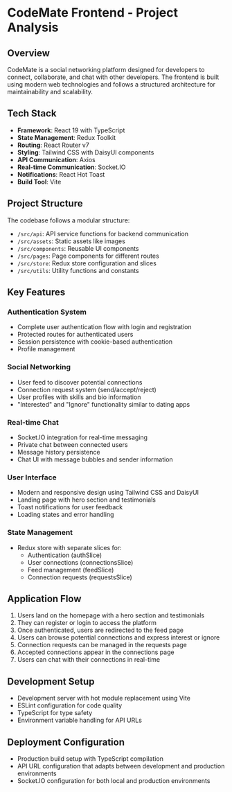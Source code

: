 # CodeMate Frontend - Project Analysis

## Overview
CodeMate is a social networking platform designed for developers to connect, collaborate, and chat with other developers. The frontend is built using modern web technologies and follows a structured architecture for maintainability and scalability.

## Tech Stack
- **Framework**: React 19 with TypeScript
- **State Management**: Redux Toolkit
- **Routing**: React Router v7
- **Styling**: Tailwind CSS with DaisyUI components
- **API Communication**: Axios
- **Real-time Communication**: Socket.IO
- **Notifications**: React Hot Toast
- **Build Tool**: Vite

## Project Structure
The codebase follows a modular structure:
- `/src/api`: API service functions for backend communication
- `/src/assets`: Static assets like images
- `/src/components`: Reusable UI components
- `/src/pages`: Page components for different routes
- `/src/store`: Redux store configuration and slices
- `/src/utils`: Utility functions and constants

## Key Features

### Authentication System
- Complete user authentication flow with login and registration
- Protected routes for authenticated users
- Session persistence with cookie-based authentication
- Profile management

### Social Networking
- User feed to discover potential connections
- Connection request system (send/accept/reject)
- User profiles with skills and bio information
- "Interested" and "Ignore" functionality similar to dating apps

### Real-time Chat
- Socket.IO integration for real-time messaging
- Private chat between connected users
- Message history persistence
- Chat UI with message bubbles and sender information

### User Interface
- Modern and responsive design using Tailwind CSS and DaisyUI
- Landing page with hero section and testimonials
- Toast notifications for user feedback
- Loading states and error handling

### State Management
- Redux store with separate slices for:
  - Authentication (authSlice)
  - User connections (connectionsSlice)
  - Feed management (feedSlice)
  - Connection requests (requestsSlice)

## Application Flow
1. Users land on the homepage with a hero section and testimonials
2. They can register or login to access the platform
3. Once authenticated, users are redirected to the feed page
4. Users can browse potential connections and express interest or ignore
5. Connection requests can be managed in the requests page
6. Accepted connections appear in the connections page
7. Users can chat with their connections in real-time

## Development Setup
- Development server with hot module replacement using Vite
- ESLint configuration for code quality
- TypeScript for type safety
- Environment variable handling for API URLs

## Deployment Configuration
- Production build setup with TypeScript compilation
- API URL configuration that adapts between development and production environments
- Socket.IO configuration for both local and production environments